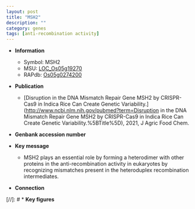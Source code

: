 ```yaml
---
layout: post
title: "MSH2"
description: ""
category: genes
tags: [anti-recombination activity]
---
```


* **Information**  
    + Symbol: MSH2  
    + MSU: [LOC_Os05g19270](http://rice.uga.edu/cgi-bin/ORF_infopage.cgi?orf=LOC_Os05g19270)  
    + RAPdb: [Os05g0274200](http://rapdb.dna.affrc.go.jp/viewer/gbrowse_details/irgsp1?name=Os05g0274200)  

* **Publication**  
    + [Disruption in the DNA Mismatch Repair Gene MSH2 by CRISPR-Cas9 in Indica Rice Can Create Genetic Variability.](http://www.ncbi.nlm.nih.gov/pubmed?term=Disruption in the DNA Mismatch Repair Gene MSH2 by CRISPR-Cas9 in Indica Rice Can Create Genetic Variability.%5BTitle%5D), 2021, J Agric Food Chem.

* **Genbank accession number**  

* **Key message**  
    + MSH2 plays an essential role by forming a heterodimer with other proteins in the anti-recombination activity in eukaryotes by recognizing mismatches present in the heteroduplex recombination intermediates.

* **Connection**  

[//]: # * **Key figures**  


